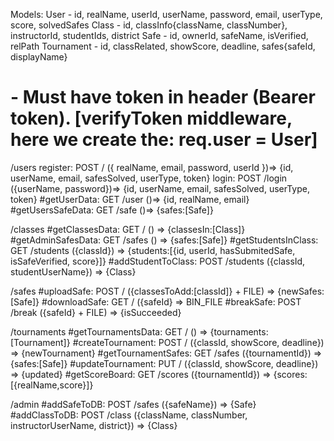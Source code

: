 Models:
User - id, realName, userId, userName, password, email, userType, score, solvedSafes
Class - id, classInfo{className, classNumber}, instructorId, studentIds, district
Safe - id, ownerId, safeName, isVerified, relPath
Tournament - id, classRelated, showScore, deadline, safes{safeId, displayName}

# - Must have token in header (Bearer token). [verifyToken middleware, here we create the: req.user = User]

/users
register: POST / ({ realName, email, password, userId })=> {id, userName, email, safesSolved, userType, token}
login: POST /login ({userName, password})=> {id, userName, email, safesSolved, userType, token}
#getUserData: GET /user ()=> {id, realName, email}
#getUsersSafeData: GET /safe ()=> {safes:[Safe]}

/classes
#getClassesData: GET / () => {classesIn:[Class]}
#getAdminSafesData: GET /safes () => {safes:[Safe]}
#getStudentsInClass: GET /students ({classId}) => {students:[{id, userId, hasSubmitedSafe, isSafeVerified, score}]}
#addStudentToClass: POST /students ({classId, studentUserName}) => {Class}

/safes
#uploadSafe: POST / ({classesToAdd:[classId]} + FILE) => {newSafes:[Safe]}
#downloadSafe: GET / ({safeId} => BIN_FILE
#breakSafe: POST /break ({safeId} + FILE) => {isSucceeded}

/tournaments
#getTournamentsData: GET / () => {tournaments:[Tournament]}
#createTournament: POST / ({classId, showScore, deadline}) => {newTournament}
#getTournamentSafes: GET /safes ({tournamentId}) => {safes:[Safe]}
#updateTournament: PUT / ({classId, showScore, deadline}) => {updated}
#getScoreBoard: GET /scores ({tournamentId}) => {scores:[{realName,score}]}

/admin
#addSafeToDB: POST /safes ({safeName}) => {Safe}
#addClassToDB: POST /class ({className, classNumber, instructorUserName, district}) => {Class}
